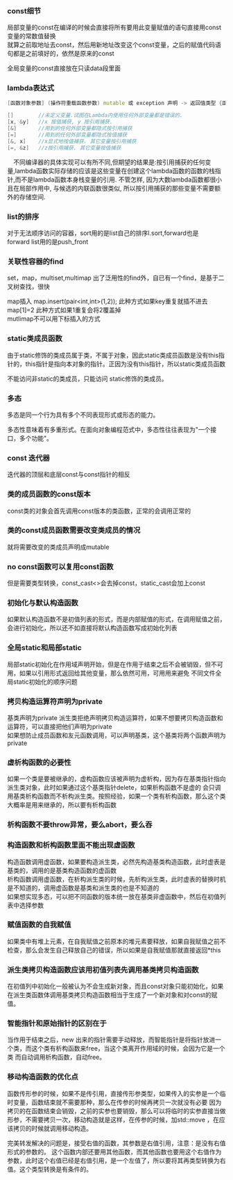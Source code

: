 ### const细节  
局部变量的const在编译的时候会直接将所有要用此变量赋值的语句直接用const变量的常数值替换  
就算之前取地址去const，然后用新地址改变这个const变量，之后的赋值代码语句都是之前填好的，依然是原来的const  

全局变量的const直接放在只读data段里面


### lambda表达式  
```cpp
[函数对象参数] (操作符重载函数参数) mutable 或 exception 声明 -> 返回值类型 {函数体}

[]        //未定义变量.试图在Lambda内使用任何外部变量都是错误的.
[x, &y]   //x 按值捕获, y 按引用捕获.
[&]       //用到的任何外部变量都隐式按引用捕获
[=]       //用到的任何外部变量都隐式按值捕获
[&, x]    //x显式地按值捕获. 其它变量按引用捕获
[=, &z]   //z按引用捕获. 其它变量按值捕获
```

　不同编译器的具体实现可以有所不同,但期望的结果是:按引用捕获的任何变量,lambda函数实际存储的应该是这些变量在创建这个lambda函数的函数的栈指针,而不是lambda函数本身栈变量的引用. 不管怎样, 因为大数lambda函数都很小且在局部作用中, 与候选的内联函数很类似, 所以按引用捕获的那些变量不需要额外的存储空间.


### list的排序  
对于无法顺序访问的容器，sort用的是list自己的排序l.sort,forward也是  
forward list用的是push_front   

### 关联性容器的find  
set，map，multiset,multimap 出了泛用性的find外，自已有一个find，是基于二叉树查找，很快  

map插入  map.insert(pair<int,int>(1,2));  此种方式如果key重复就插不进去   
map\[1]=2  此种方式如果1重复会将2覆盖掉  
mutlimap不可以用下标插入的方式   

### static类成员函数

由于static修饰的类成员属于类，不属于对象，因此static类成员函数是没有this指针的，this指针是指向本对象的指针。正因为没有this指针，所以static类成员函数

不能访问非static的类成员，只能访问 static修饰的类成员。

### 多态  
多态是同一个行为具有多个不同表现形式或形态的能力。

多态性意味着有多重形式。在面向对象编程范式中，多态性往往表现为"一个接口，多个功能"。


### const 迭代器  
迭代器的顶层和底层const与const指针的相反  

### 类的成员函数的const版本  
const类的对象会首先调用const版本的类函数，正常的会调用正常的  

### 类的const成员函数需要改变类成员的情况   
就将需要改变的类成员声明成mutable  

### no const函数可以复用const函数  
但是需要类型转换，const_cast<>会去掉const，static_cast会加上const

### 初始化与默认构造函数  
如果默认构造函数不是初值列表的形式，而是内部赋值的形式，在调用赋值之前，会进行初始化，所以还不如直接将默认构造函数写成初始化列表   

### 全局static和局部static   
局部static初始化在作用域声明开始，但是在作用于结束之后不会被销毁，但不可用，如果以引用形式返回给其他变量，那么依然可用，可用用来避免
不同文件全局static初始化的顺序问题  

### 拷贝构造运算符声明为private 
基类声明为private 派生类拒绝声明拷贝构造运算符，如果不想要拷贝构造函数和运算符，可以直接把他们声明为private  
如果想防止成员函数和友元函数调用，可以声明基类，这个基类将两个函数声明为private   

### 虚析构函数的必要性  
如果一个类是要被继承的，虚构函数应该被声明为虚析构，因为存在基类指针指向派生类对象，此时如果通过这个基类指针delete，如果析构函数不是虚的
会只调用基类析构函数而不析构派生类。按照经验，如果一个类有析构函数，那么这个类大概率是用来继承的，所以要有析构函数  

### 析构函数不要throw异常，要么abort，要么吞  

### 构造函数和析构函数里面不能出现虚函数   
构造函数调用虚函数，如果要构造派生类，必然先构造基类构造函数，此时虚表是基类的，调用的是基类构造函数的虚函数   
析构函数调用虚函数，在析构派生类的时候，先析构派生类，此时虚表的替换时机是不知道的，调用虚函数是基类和派生类的也是不知道的    
如果想实现多态，可以把不同函数的版本统一放在基类非虚函数中，然后在初值列表中选择参数  

### 赋值函数的自我赋值  
如果类中有堆上元素，在自我赋值之前原本的堆元素要释放，如果自我赋值之前不检查，那么会发生自己释放自己的错误，所以如果是自我赋值那就直接返回*this  

### 派生类拷贝构造函数应该用初值列表先调用基类拷贝构造函数  
在初值列中初始化一般被认为不会生成新对象，而且const对象只能初始化，如果在派生类函数体调用基类拷贝构造函数相当于生成了一个新对象和对const的赋值。

### 智能指针和原始指针的区别在于  
当作用于结束之后，new 出来的指针需要手动释放，而智能指针是将指针放进一个类，而这个类有析构函数来free，当这个类离开作用域的时候，会因为它是一个类
而自动调用析构函数，自动free。


### 移动构造函数的优化点  
函数传形参的时候，如果不是传引用，直接传形参类型，如果传入的实参是一个临时变量，函数结束就不需要那种，那么在传参的时候再拷贝一次就没有必要
因为拷贝的在函数结束会销毁，之前的实参也要销毁，那么可以将临时的实参直接当做形参，不需要拷贝一次，移动构造就是这样，在传参的时候，加std::move
，在应该拷贝的时候就调用移动构造。   

完美转发解决的问题是，接受右值的函数，其参数是右值引用，注意：是没有右值形式的参数的。 这个函数内部还要用其他函数，而其他函数也要用这个右值作为参数，此时这个右值已经是右值引用，是一个左值了，所以要将其再类型转换为右值。这个类型转换是有条件的。
